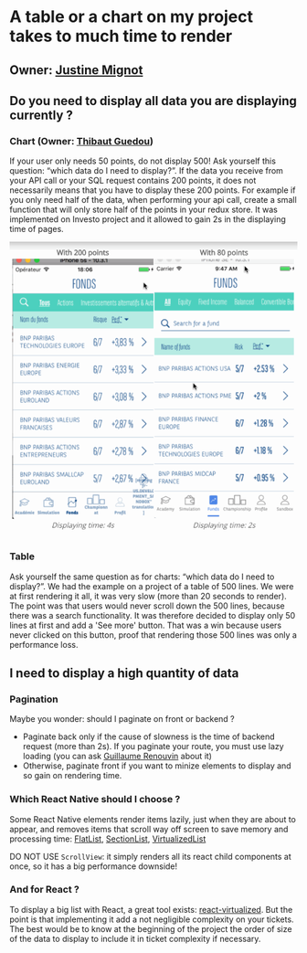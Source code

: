 # A table or a chart on my project takes to much time to render

## Owner: [Justine Mignot](https://github.com/justinemignot)

## Do you need to display all data you are displaying currently ?

### Chart (Owner: [Thibaut Guedou](https://github.com/thibautguedou3))

If your user only needs 50 points, do not display 500!
Ask yourself this question: “which data do I need to display?”. If the data you receive from your API call or your SQL request contains 200 points, it does not necessarily means that you have to display these 200 points.
For example if you only need half of the data, when performing your api call, create a small function that will only store half of the points in your redux store. It was implemented on Investo project and it allowed to gain 2s in the displaying time of pages.

![demo](./loading-chart.gif)

### Table

Ask yourself the same question as for charts: “which data do I need to display?”. We had the example on a project of a table of 500 lines. We were at first rendering it all, it was very slow (more than 20 seconds to render).
The point was that users would never scroll down the 500 lines, because there was a search functionality.
It was therefore decided to display only 50 lines at first and add a 'See more' button. That was a win because users never clicked on this button, proof that rendering those 500 lines was only a performance loss.

## I need to display a high quantity of data

### Pagination

Maybe you wonder: should I paginate on front or backend ?

- Paginate back only if the cause of slowness is the time of backend request (more than 2s).
  If you paginate your route, you must use lazy loading (you can ask [Guillaume Renouvin](https://github.com/GuillaumeRenouvin) about it)
- Otherwise, paginate front if you want to minize elements to display and so gain on rendering time.

### Which React Native should I choose ?

Some React Native elements render items lazily, just when they are about to appear, and removes items that scroll way off screen to save memory and processing time: [FlatList](https://facebook.github.io/react-native/docs/flatlist), [SectionList](https://facebook.github.io/react-native/docs/sectionlist), [VirtualizedList](https://facebook.github.io/react-native/docs/virtualizedlist)

DO NOT USE `ScrollView`: it simply renders all its react child components at once, so it has a big performance downside!

### And for React ?

To display a big list with React, a great tool exists: [react-virtualized](https://bvaughn.github.io/react-virtualized/#/components/List).
But the point is that implementing it add a not negligible complexity on your tickets.
The best would be to know at the beginning of the project the order of size of the data to display to include it in ticket complexity if necessary.
